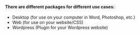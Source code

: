#### There are different packages for different use cases:
- Desktop (for use on your computer in Word, Photoshop, etc.)
- Web (for use on your website/CSS)
- Wordpress (Plugin for your Wordpress website)

